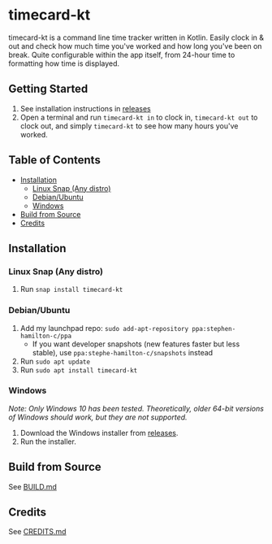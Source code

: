 # timecard-kt
timecard-kt is a command line time tracker written in Kotlin.
Easily clock in & out and check how much time you've worked and how long you've been on break.
Quite configurable within the app itself, from 24-hour time to formatting how time is displayed.

## Getting Started
1. See installation instructions in [releases](https://github.com/Stephen-Hamilton-C/timecard-kt/releases/latest)
2. Open a terminal and run `timecard-kt in` to clock in, `timecard-kt out` to clock out, and simply `timecard-kt` to see how many hours you've worked.

## Table of Contents
- [Installation](#installation)
  - [Linux Snap (Any distro)](#linux-snap-any-distro)
  - [Debian/Ubuntu](#debianubuntu)
  - [Windows](#windows)
- [Build from Source](#build-from-source)
- [Credits](#credits)

## Installation

### Linux Snap (Any distro)
1. Run `snap install timecard-kt`

### Debian/Ubuntu
1. Add my launchpad repo: `sudo add-apt-repository ppa:stephen-hamilton-c/ppa`
   - If you want developer snapshots (new features faster but less stable), use `ppa:stephe-hamilton-c/snapshots` instead
2. Run `sudo apt update`
3. Run `sudo apt install timecard-kt`

### Windows
*Note: Only Windows 10 has been tested. Theoretically, older 64-bit versions of Windows should work, but they are not supported.* 
1. Download the Windows installer from [releases](https://github.com/Stephen-Hamilton-C/timecard-kt/releases/latest).
2. Run the installer.

## Build from Source
See [BUILD.md](https://github.com/Stephen-Hamilton-C/blob/main/BUILD.md)

## Credits
See [CREDITS.md](https://github.com/Stephen-Hamilton-C/timecard-kt/blob/main/CREDITS.md)
